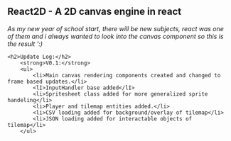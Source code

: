 
<section>
    <h1>React2D - A 2D canvas engine in react</h1>
    <i>
        As my new year of school start, there will be new subjects, react was one of them and i always wanted to look into the canvas component so this is the result ':) 
    </i>

    <h2>Update Log:</h2> 
        <strong>V0.1:</strong> 
        <ul>
            <li>Main canvas rendering components created and changed to frame based updates.</li>
            <lI>InputHandler base added</lI>
            <li>Spritesheet class added for more generalized sprite handeling</li>
            <li>Player and tilemap entities added.</li>
            <li>CSV loading added for background/overlay of tilemap</li>
            <li>JSON loading added for interactable objects of tilemap</li>
        </ul>
</section>